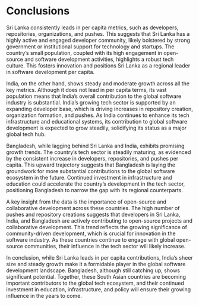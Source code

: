 # **Conclusions**

Sri Lanka consistently leads in per capita metrics, such as developers, repositories, organizations, and pushes. This suggests that Sri Lanka has a highly active and engaged developer community, likely bolstered by strong government or institutional support for technology and startups. The country’s small population, coupled with its high engagement in open-source and software development activities, highlights a robust tech culture. This fosters innovation and positions Sri Lanka as a regional leader in software development per capita.

India, on the other hand, shows steady and moderate growth across all the key metrics. Although it does not lead in per capita terms, its vast population means that India’s overall contribution to the global software industry is substantial. India’s growing tech sector is supported by an expanding developer base, which is driving increases in repository creation, organization formation, and pushes. As India continues to enhance its tech infrastructure and educational systems, its contribution to global software development is expected to grow steadily, solidifying its status as a major global tech hub.

Bangladesh, while lagging behind Sri Lanka and India, exhibits promising growth trends. The country’s tech sector is steadily maturing, as evidenced by the consistent increase in developers, repositories, and pushes per capita. This upward trajectory suggests that Bangladesh is laying the groundwork for more substantial contributions to the global software ecosystem in the future. Continued investment in infrastructure and education could accelerate the country’s development in the tech sector, positioning Bangladesh to narrow the gap with its regional counterparts.

A key insight from the data is the importance of open-source and collaborative development across these countries. The high number of pushes and repository creations suggests that developers in Sri Lanka, India, and Bangladesh are actively contributing to open-source projects and collaborative development. This trend reflects the growing significance of community-driven development, which is crucial for innovation in the software industry. As these countries continue to engage with global open-source communities, their influence in the tech sector will likely increase.

In conclusion, while Sri Lanka leads in per capita contributions, India’s sheer size and steady growth make it a formidable player in the global software development landscape. Bangladesh, although still catching up, shows significant potential. Together, these South Asian countries are becoming important contributors to the global tech ecosystem, and their continued investment in education, infrastructure, and policy will ensure their growing influence in the years to come.

